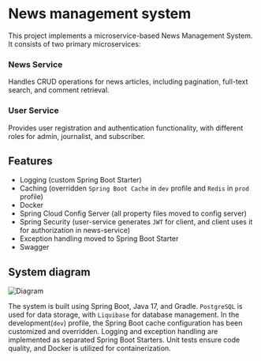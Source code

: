 # News management system

This project implements a microservice-based News Management System.
It consists of two primary microservices:

### News Service
Handles CRUD operations for news articles, including pagination,
full-text search, and comment retrieval.

### User Service 
Provides user registration and authentication functionality, 
with different roles for admin, journalist, and subscriber.

## Features

* Logging (custom Spring Boot Starter)
* Caching (overridden `Spring Boot Cache` in `dev` profile and `Redis` in `prod` profile)
* Docker 
* Spring Cloud Config Server (all property files moved to config server)
* Spring Security (user-service generates `JWT` for client, and client uses it for authorization in news-service)
* Exception handling moved to Spring Boot Starter
* Swagger

## System diagram
![Diagram](https://gist.githubusercontent.com/KiryaHandsome/6edb35a4bf2f3c714f3ec393bf1e443c/raw/6573b224802be00be7af343a29c070e544f74e5c/diagram.png)

The system is built using Spring Boot, Java 17, and Gradle.
`PostgreSQL` is used for data storage, with `Liquibase` for database management.
In the development(`dev`) profile, the Spring Boot cache configuration has been customized and overridden.
Logging and exception handling are implemented as separated Spring Boot Starters.
Unit tests ensure code quality, and Docker is utilized for containerization.

